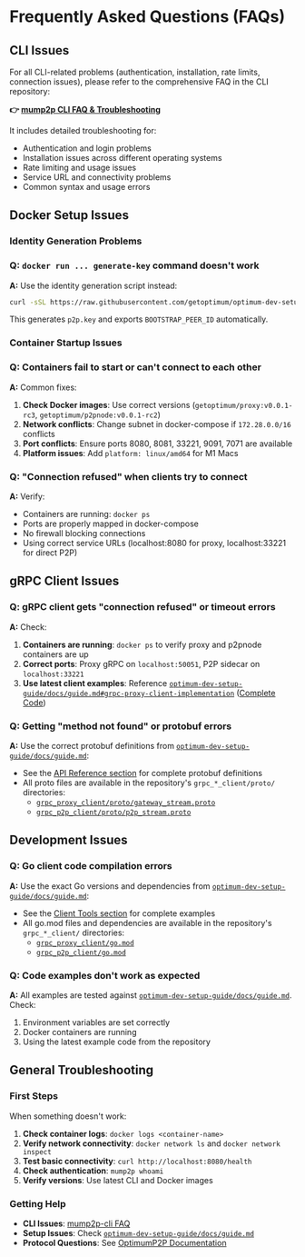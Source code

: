# Frequently Asked Questions (FAQs)

## CLI Issues

For all CLI-related problems (authentication, installation, rate limits, connection issues), please refer to the comprehensive FAQ in the CLI repository:

**👉 [mump2p CLI FAQ & Troubleshooting](https://github.com/getoptimum/mump2p-cli#faq---common-issues--troubleshooting)**

It includes detailed troubleshooting for:

* Authentication and login problems
* Installation issues across different operating systems  
* Rate limiting and usage issues
* Service URL and connectivity problems
* Common syntax and usage errors

## Docker Setup Issues

### Identity Generation Problems

### Q: `docker run ... generate-key` command doesn't work

**A:** Use the identity generation script instead:

```bash
curl -sSL https://raw.githubusercontent.com/getoptimum/optimum-dev-setup-guide/main/script/generate-identity.sh | bash
```

This generates `p2p.key` and exports `BOOTSTRAP_PEER_ID` automatically.

### Container Startup Issues

### Q: Containers fail to start or can't connect to each other

**A:** Common fixes:

1. **Check Docker images**: Use correct versions (`getoptimum/proxy:v0.0.1-rc3`, `getoptimum/p2pnode:v0.0.1-rc2`)
2. **Network conflicts**: Change subnet in docker-compose if `172.28.0.0/16` conflicts
3. **Port conflicts**: Ensure ports 8080, 8081, 33221, 9091, 7071 are available
4. **Platform issues**: Add `platform: linux/amd64` for M1 Macs

### Q: "Connection refused" when clients try to connect

**A:** Verify:

* Containers are running: `docker ps`
* Ports are properly mapped in docker-compose
* No firewall blocking connections
* Using correct service URLs (localhost:8080 for proxy, localhost:33221 for direct P2P)


## gRPC Client Issues

### Q: gRPC client gets "connection refused" or timeout errors

**A:** Check:

1. **Containers are running**: `docker ps` to verify proxy and p2pnode containers are up
2. **Correct ports**: Proxy gRPC on `localhost:50051`, P2P sidecar on `localhost:33221`
3. **Use latest client examples**: Reference [`optimum-dev-setup-guide/docs/guide.md#grpc-proxy-client-implementation`](https://github.com/getoptimum/optimum-dev-setup-guide/blob/main/docs/guide.md#grpc-proxy-client-implementation) ([Complete Code](https://github.com/getoptimum/optimum-dev-setup-guide/blob/main/grpc_proxy_client/proxy_client.go))

### Q: Getting "method not found" or protobuf errors

**A:** Use the correct protobuf definitions from [`optimum-dev-setup-guide/docs/guide.md`](https://github.com/getoptimum/optimum-dev-setup-guide/blob/main/docs/guide.md#api-reference):

* See the [API Reference section](https://github.com/getoptimum/optimum-dev-setup-guide/blob/main/docs/guide.md#api-reference) for complete protobuf definitions
* All proto files are available in the repository's `grpc_*_client/proto/` directories:
  * [`grpc_proxy_client/proto/gateway_stream.proto`](https://github.com/getoptimum/optimum-dev-setup-guide/blob/main/grpc_proxy_client/proto/gateway_stream.proto)
  * [`grpc_p2p_client/proto/p2p_stream.proto`](https://github.com/getoptimum/optimum-dev-setup-guide/blob/main/grpc_p2p_client/proto/p2p_stream.proto)



## Development Issues

### Q: Go client code compilation errors

**A:** Use the exact Go versions and dependencies from [`optimum-dev-setup-guide/docs/guide.md`](https://github.com/getoptimum/optimum-dev-setup-guide/blob/main/docs/guide.md#client-tools):

* See the [Client Tools section](https://github.com/getoptimum/optimum-dev-setup-guide/blob/main/docs/guide.md#client-tools) for complete examples
* All go.mod files and dependencies are available in the repository's `grpc_*_client/` directories:
  * [`grpc_proxy_client/go.mod`](https://github.com/getoptimum/optimum-dev-setup-guide/blob/main/grpc_proxy_client/go.mod)
  * [`grpc_p2p_client/go.mod`](https://github.com/getoptimum/optimum-dev-setup-guide/blob/main/grpc_p2p_client/go.mod)

### Q: Code examples don't work as expected

**A:** All examples are tested against [`optimum-dev-setup-guide/docs/guide.md`](https://github.com/getoptimum/optimum-dev-setup-guide/blob/main/docs/guide.md). Check:

1. Environment variables are set correctly  
2. Docker containers are running
3. Using the latest example code from the repository

## General Troubleshooting

### First Steps

When something doesn't work:

1. **Check container logs**: `docker logs <container-name>`
2. **Verify network connectivity**: `docker network ls` and `docker network inspect`
3. **Test basic connectivity**: `curl http://localhost:8080/health`
4. **Check authentication**: `mump2p whoami`
5. **Verify versions**: Use latest CLI and Docker images

### Getting Help

* **CLI Issues**: [mump2p-cli FAQ](https://github.com/getoptimum/mump2p-cli#faq---common-issues--troubleshooting)
* **Setup Issues**: Check [`optimum-dev-setup-guide/docs/guide.md`](https://github.com/getoptimum/optimum-dev-setup-guide/blob/main/docs/guide.md)
* **Protocol Questions**: See [OptimumP2P Documentation](./p2p.md)
